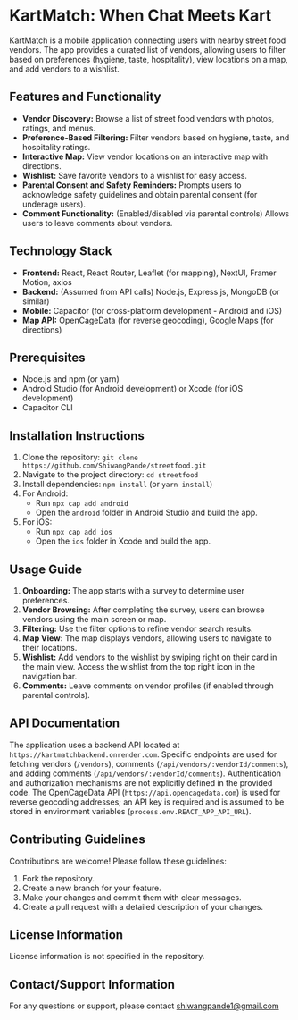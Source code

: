 # KartMatch: When Chat Meets Kart

KartMatch is a mobile application connecting users with nearby street food vendors.  The app provides a curated list of vendors, allowing users to filter based on preferences (hygiene, taste, hospitality), view locations on a map, and add vendors to a wishlist.

## Features and Functionality

* **Vendor Discovery:** Browse a list of street food vendors with photos, ratings, and menus.
* **Preference-Based Filtering:** Filter vendors based on hygiene, taste, and hospitality ratings.
* **Interactive Map:** View vendor locations on an interactive map with directions.
* **Wishlist:** Save favorite vendors to a wishlist for easy access.
* **Parental Consent and Safety Reminders:**  Prompts users to acknowledge safety guidelines and obtain parental consent (for underage users).
* **Comment Functionality:** (Enabled/disabled via parental controls) Allows users to leave comments about vendors.


## Technology Stack

* **Frontend:** React, React Router, Leaflet (for mapping), NextUI, Framer Motion, axios
* **Backend:** (Assumed from API calls) Node.js, Express.js, MongoDB (or similar)
* **Mobile:** Capacitor (for cross-platform development - Android and iOS)
* **Map API:** OpenCageData (for reverse geocoding), Google Maps (for directions)


## Prerequisites

* Node.js and npm (or yarn)
* Android Studio (for Android development) or Xcode (for iOS development)
* Capacitor CLI


## Installation Instructions

1. Clone the repository: `git clone https://github.com/ShiwangPande/streetfood.git`
2. Navigate to the project directory: `cd streetfood`
3. Install dependencies: `npm install` (or `yarn install`)
4. For Android:
    *  Run `npx cap add android`
    *  Open the `android` folder in Android Studio and build the app.
5. For iOS:
    * Run `npx cap add ios`
    * Open the `ios` folder in Xcode and build the app.


## Usage Guide

1. **Onboarding:** The app starts with a survey to determine user preferences.
2. **Vendor Browsing:** After completing the survey, users can browse vendors using the main screen or map.
3. **Filtering:** Use the filter options to refine vendor search results.
4. **Map View:** The map displays vendors, allowing users to navigate to their locations.
5. **Wishlist:** Add vendors to the wishlist by swiping right on their card in the main view. Access the wishlist from the top right icon in the navigation bar.
6. **Comments:** Leave comments on vendor profiles (if enabled through parental controls).


## API Documentation

The application uses a backend API located at `https://kartmatchbackend.onrender.com`.  Specific endpoints are used for fetching vendors (`/vendors`),  comments (`/api/vendors/:vendorId/comments`), and adding comments (`/api/vendors/:vendorId/comments`).  Authentication and authorization mechanisms are not explicitly defined in the provided code.  The OpenCageData API (`https://api.opencagedata.com`) is used for reverse geocoding addresses; an API key is required and is assumed to be stored in environment variables (`process.env.REACT_APP_API_URL`).

## Contributing Guidelines

Contributions are welcome! Please follow these guidelines:

1. Fork the repository.
2. Create a new branch for your feature.
3. Make your changes and commit them with clear messages.
4. Create a pull request with a detailed description of your changes.


## License Information

License information is not specified in the repository.


## Contact/Support Information

For any questions or support, please contact shiwangpande1@gmail.com
